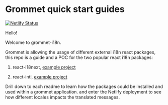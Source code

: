 # Grommet quick start guides

[![Netlify Status](https://api.netlify.com/api/v1/badges/df525855-9c21-42b6-ac1c-68ffb090b356/deploy-status)](https://app.netlify.com/sites/eloquent-blackwell-be87e3/deploys)

Hello!

Welcome to grommet-i18n.

Grommet is allowing the usage of different external i18n react packages, this repo is a guide and a POC for the two popular react i18n packages:

1. react-i18next, [example project](https://github.com/IanKBovard/I18N-Grommet/tree/feat/i18n/src/js/pages/Reacti18next "react-i18next readme")

2. react-intl, [example project](https://github.com/IanKBovard/I18N-Grommet/tree/feat/i18n/src/js/pages/INTL "react-intl readme")

Drill down to each readme to learn how the packages could be installed and used within a grommet application. and enter the Netlify deployment to see how different locales impacts the translated messages.
